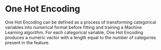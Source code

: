 # One Hot Encoding

One Hot Encoding can be defined as a process of transforming categorical variables into numerical format before fitting and training a Machine Learning algorithm. For each categorical variable, One Hot Encoding produces a numeric vector with a length equal to the number of categories present in the feature.
